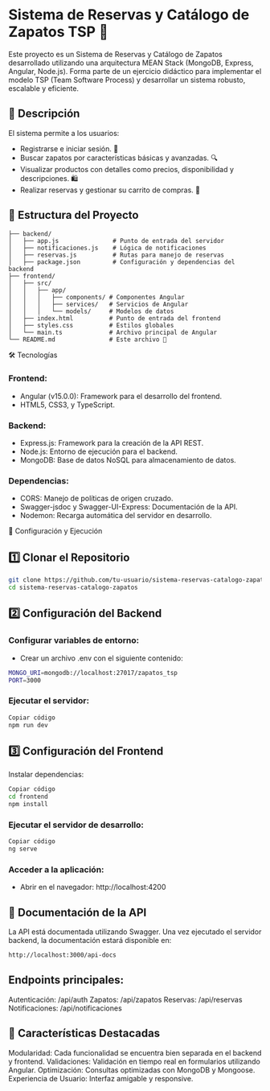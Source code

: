 # Sistema de Reservas y Catálogo de Zapatos TSP 👞

Este proyecto es un Sistema de Reservas y Catálogo de Zapatos desarrollado utilizando una arquitectura MEAN Stack (MongoDB, Express, Angular, Node.js). Forma parte de un ejercicio didáctico para implementar el modelo TSP (Team Software Process) y desarrollar un sistema robusto, escalable y eficiente.

## 🚀 Descripción

El sistema permite a los usuarios:

- Registrarse e iniciar sesión. 👤
- Buscar zapatos por características básicas y avanzadas. 🔍
- Visualizar productos con detalles como precios, disponibilidad y descripciones. 🛍️
- Realizar reservas y gestionar su carrito de compras. 🛒

## 📂 Estructura del Proyecto

```plaintext
├── backend/
│   ├── app.js               # Punto de entrada del servidor
│   ├── notificaciones.js    # Lógica de notificaciones
│   ├── reservas.js          # Rutas para manejo de reservas
│   ├── package.json         # Configuración y dependencias del backend
├── frontend/
│   ├── src/
│   │   ├── app/
│   │   │   ├── components/ # Componentes Angular
│   │   │   ├── services/   # Servicios de Angular
│   │   │   └── models/     # Modelos de datos
│   ├── index.html          # Punto de entrada del frontend
│   ├── styles.css          # Estilos globales
│   └── main.ts             # Archivo principal de Angular
└── README.md               # Este archivo 📘
```

🛠️ Tecnologías

### Frontend:
- Angular (v15.0.0): Framework para el desarrollo del frontend.
- HTML5, CSS3, y TypeScript.

### Backend:
- Express.js: Framework para la creación de la API REST.
- Node.js: Entorno de ejecución para el backend.
- MongoDB: Base de datos NoSQL para almacenamiento de datos.

### Dependencias:
- CORS: Manejo de políticas de origen cruzado.
- Swagger-jsdoc y Swagger-UI-Express: Documentación de la API.
- Nodemon: Recarga automática del servidor en desarrollo.

🚀 Configuración y Ejecución

## 1️⃣ Clonar el Repositorio
```bash
git clone https://github.com/tu-usuario/sistema-reservas-catalogo-zapatos.git
cd sistema-reservas-catalogo-zapatos
```

## 2️⃣ Configuración del Backend

### Configurar variables de entorno:
- Crear un archivo .env con el siguiente contenido:

```bash
MONGO_URI=mongodb://localhost:27017/zapatos_tsp
PORT=3000
```


### Ejecutar el servidor:
```bash
Copiar código
npm run dev
```


## 3️⃣ Configuración del Frontend

Instalar dependencias:
```bash
Copiar código
cd frontend
npm install
```

### Ejecutar el servidor de desarrollo:
```bash
Copiar código
ng serve
```

### Acceder a la aplicación:
- Abrir en el navegador: http://localhost:4200


## 📑 Documentación de la API

La API está documentada utilizando Swagger. Una vez ejecutado el servidor backend, la documentación estará disponible en:

```bash
http://localhost:3000/api-docs
```

## Endpoints principales:
Autenticación: /api/auth
Zapatos: /api/zapatos
Reservas: /api/reservas
Notificaciones: /api/notificaciones


## 🌟 Características Destacadas

Modularidad: Cada funcionalidad se encuentra bien separada en el backend y frontend.
Validaciones: Validación en tiempo real en formularios utilizando Angular.
Optimización: Consultas optimizadas con MongoDB y Mongoose.
Experiencia de Usuario: Interfaz amigable y responsive.